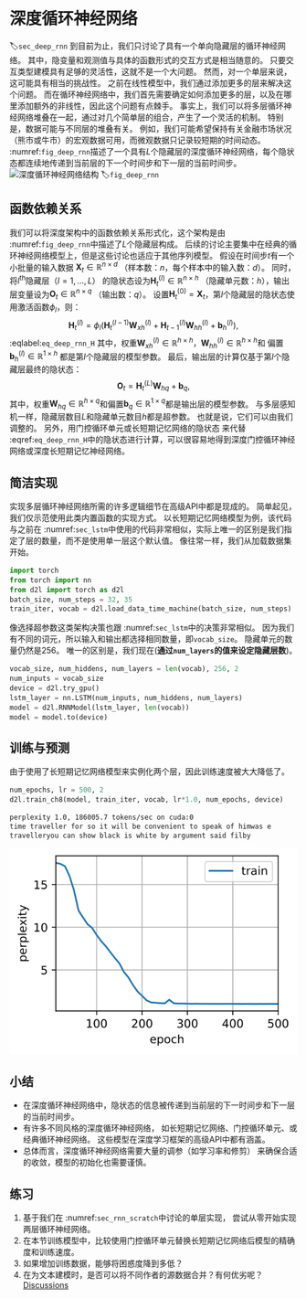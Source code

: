 # 深度循环神经网络
:label:`sec_deep_rnn`
到目前为止，我们只讨论了具有一个单向隐藏层的循环神经网络。
其中，隐变量和观测值与具体的函数形式的交互方式是相当随意的。
只要交互类型建模具有足够的灵活性，这就不是一个大问题。
然而，对一个单层来说，这可能具有相当的挑战性。
之前在线性模型中，我们通过添加更多的层来解决这个问题。
而在循环神经网络中，我们首先需要确定如何添加更多的层，以及在哪里添加额外的非线性，因此这个问题有点棘手。
事实上，我们可以将多层循环神经网络堆叠在一起，通过对几个简单层的组合，产生了一个灵活的机制。
特别是，数据可能与不同层的堆叠有关。
例如，我们可能希望保持有关金融市场状况
（熊市或牛市）的宏观数据可用，而微观数据只记录较短期的时间动态。
 :numref:`fig_deep_rnn`描述了一个具有$L$个隐藏层的深度循环神经网络，每个隐状态都连续地传递到当前层的下一个时间步和下一层的当前时间步。
![深度循环神经网络结构](../img/deep-rnn.svg)
:label:`fig_deep_rnn`
## 函数依赖关系
我们可以将深度架构中的函数依赖关系形式化，这个架构是由 :numref:`fig_deep_rnn`中描述了$L$个隐藏层构成。
后续的讨论主要集中在经典的循环神经网络模型上，但是这些讨论也适应于其他序列模型。
假设在时间步$t$有一个小批量的输入数据
$\mathbf{X}_t \in \mathbb{R}^{n \times d}$
（样本数：$n$，每个样本中的输入数：$d$）。
同时，将$l^\mathrm{th}$隐藏层（$l=1,\ldots,L$）
的隐状态设为$\mathbf{H}_t^{(l)}  \in \mathbb{R}^{n \times h}$
（隐藏单元数：$h$），输出层变量设为$\mathbf{O}_t \in \mathbb{R}^{n \times q}$
（输出数：$q$）。
设置$\mathbf{H}_t^{(0)} = \mathbf{X}_t$，第$l$个隐藏层的隐状态使用激活函数$\phi_l$，则：
$$\mathbf{H}_t^{(l)} = \phi_l(\mathbf{H}_t^{(l-1)} \mathbf{W}_{xh}^{(l)} + \mathbf{H}_{t-1}^{(l)} \mathbf{W}_{hh}^{(l)}  + \mathbf{b}_h^{(l)}),$$
:eqlabel:`eq_deep_rnn_H`
其中，权重$\mathbf{W}_{xh}^{(l)} \in \mathbb{R}^{h \times h}$，$\mathbf{W}_{hh}^{(l)} \in \mathbb{R}^{h \times h}$和
偏置$\mathbf{b}_h^{(l)} \in \mathbb{R}^{1 \times h}$
都是第$l$个隐藏层的模型参数。
最后，输出层的计算仅基于第$l$个隐藏层最终的隐状态：
$$\mathbf{O}_t = \mathbf{H}_t^{(L)} \mathbf{W}_{hq} + \mathbf{b}_q,$$
其中，权重$\mathbf{W}_{hq} \in \mathbb{R}^{h \times q}$和偏置$\mathbf{b}_q \in \mathbb{R}^{1 \times q}$都是输出层的模型参数。
与多层感知机一样，隐藏层数目$L$和隐藏单元数目$h$都是超参数。
也就是说，它们可以由我们调整的。
另外，用门控循环单元或长短期记忆网络的隐状态
来代替 :eqref:`eq_deep_rnn_H`中的隐状态进行计算，可以很容易地得到深度门控循环神经网络或深度长短期记忆神经网络。
## 简洁实现
实现多层循环神经网络所需的许多逻辑细节在高级API中都是现成的。
简单起见，我们仅示范使用此类内置函数的实现方式。
以长短期记忆网络模型为例，该代码与之前在 :numref:`sec_lstm`中使用的代码非常相似，实际上唯一的区别是我们指定了层的数量，而不是使用单一层这个默认值。
像往常一样，我们从加载数据集开始。
```python
import torch
from torch import nn
from d2l import torch as d2l
batch_size, num_steps = 32, 35
train_iter, vocab = d2l.load_data_time_machine(batch_size, num_steps)
```
像选择超参数这类架构决策也跟 :numref:`sec_lstm`中的决策非常相似。
因为我们有不同的词元，所以输入和输出都选择相同数量，即`vocab_size`。
隐藏单元的数量仍然是$256$。
唯一的区别是，我们现在(**通过`num_layers`的值来设定隐藏层数**)。
```python
vocab_size, num_hiddens, num_layers = len(vocab), 256, 2
num_inputs = vocab_size
device = d2l.try_gpu()
lstm_layer = nn.LSTM(num_inputs, num_hiddens, num_layers)
model = d2l.RNNModel(lstm_layer, len(vocab))
model = model.to(device)
```
## **训练**与预测
由于使用了长短期记忆网络模型来实例化两个层，因此训练速度被大大降低了。
```python
num_epochs, lr = 500, 2
d2l.train_ch8(model, train_iter, vocab, lr*1.0, num_epochs, device)
```
    perplexity 1.0, 186005.7 tokens/sec on cuda:0
    time traveller for so it will be convenient to speak of himwas e
    travelleryou can show black is white by argument said filby
![svg](deep-rnn_files/deep-rnn_5_1.svg)
## 小结
* 在深度循环神经网络中，隐状态的信息被传递到当前层的下一时间步和下一层的当前时间步。
* 有许多不同风格的深度循环神经网络，  如长短期记忆网络、门控循环单元、或经典循环神经网络。
  这些模型在深度学习框架的高级API中都有涵盖。
* 总体而言，深度循环神经网络需要大量的调参（如学习率和修剪）
  来确保合适的收敛，模型的初始化也需要谨慎。
## 练习
1. 基于我们在 :numref:`sec_rnn_scratch`中讨论的单层实现，   尝试从零开始实现两层循环神经网络。
1. 在本节训练模型中，比较使用门控循环单元替换长短期记忆网络后模型的精确度和训练速度。
1. 如果增加训练数据，能够将困惑度降到多低？
1. 在为文本建模时，是否可以将不同作者的源数据合并？有何优劣呢？
[Discussions](https://discuss.d2l.ai/t/2770)